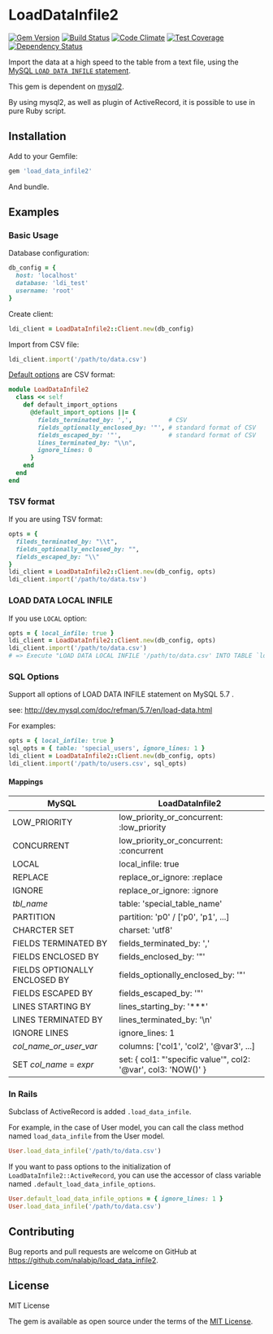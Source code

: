 # LoadDataInfile2

[![Gem Version](https://badge.fury.io/rb/load_data_infile2.svg)](https://badge.fury.io/rb/load_data_infile2)
[![Build Status](https://travis-ci.org/nalabjp/load_data_infile2.svg?branch=master)](https://travis-ci.org/nalabjp/load_data_infile2)
[![Code Climate](https://codeclimate.com/github/nalabjp/load_data_infile2/badges/gpa.svg)](https://codeclimate.com/github/nalabjp/load_data_infile2)
[![Test Coverage](https://codeclimate.com/github/nalabjp/load_data_infile2/badges/coverage.svg)](https://codeclimate.com/github/nalabjp/load_data_infile2/coverage)
[![Dependency Status](https://gemnasium.com/badges/github.com/nalabjp/load_data_infile2.svg)](https://gemnasium.com/github.com/nalabjp/load_data_infile2)

Import the data at a high speed to the table from a text file, using the [MySQL `LOAD DATA INFILE` statement](http://dev.mysql.com/doc/refman/5.7/en/load-data.html).

This gem is dependent on [mysql2](https://github.com/brianmario/mysql2).

By using mysql2, as well as plugin of ActiveRecord, it is possible to use in pure Ruby script.

## Installation

Add to your Gemfile:

```ruby
gem 'load_data_infile2'
```

And bundle.

## Examples
### Basic Usage

Database configuration:

```ruby
db_config = {
  host: 'localhost'
  database: 'ldi_test'
  username: 'root'
}
```

Create client:

```ruby
ldi_client = LoadDataInfile2::Client.new(db_config)
```

Import from CSV file:

```ruby
ldi_client.import('/path/to/data.csv')
```

[Default options](https://github.com/nalabjp/load_data_infile2/blob/master/lib/load_data_infile2.rb#L10-L22) are CSV format:

```ruby
module LoadDataInfile2
  class << self
    def default_import_options
      @default_import_options ||= {
        fields_terminated_by: ',',          # CSV
        fields_optionally_enclosed_by: '"', # standard format of CSV
        fields_escaped_by: '"',             # standard format of CSV
        lines_terminated_by: "\\n",
        ignore_lines: 0
      }
    end
  end
end
```

### TSV format

If you are using TSV format:

```ruby
opts = {
  fileds_terminated_by: "\\t",
  fields_optionally_enclosed_by: "",
  fields_escaped_by: "\\"
}
ldi_client = LoadDataInfile2::Client.new(db_config, opts)
ldi_client.import('/path/to/data.tsv')
```

### LOAD DATA LOCAL INFILE

If you use `LOCAL` option:

```ruby
opts = { local_infile: true }
ldi_client = LoadDataInfile2::Client.new(db_config, opts)
ldi_client.import('/path/to/data.csv')
# => Execute "LOAD DATA LOCAL INFILE '/path/to/data.csv' INTO TABLE `ldi_test`.`data`;"
```

### SQL Options
Support all options of LOAD DATA INFILE statement on MySQL 5.7 .

see: http://dev.mysql.com/doc/refman/5.7/en/load-data.html

For examples:

```ruby
opts = { local_infile: true }
sql_opts = { table: 'special_users', ignore_lines: 1 }
ldi_client = LoadDataInfile2::Client.new(db_config, opts)
ldi_client.import('/path/to/users.csv', sql_opts)
```

#### Mappings
|MySQL|LoadDataInfile2|
| --- | --- |
| LOW_PRIORITY | low_priority_or_concurrent: :low_priority |
| CONCURRENT | low_priority_or_concurrent: :concurrent |
| LOCAL | local_infile: true |
| REPLACE | replace_or_ignore: :replace |
| IGNORE | replace_or_ignore: :ignore |
| *tbl_name* | table: 'special_table_name' |
| PARTITION | partition: 'p0' / ['p0', 'p1', ...] |
| CHARCTER SET | charset: 'utf8' |
| FIELDS TERMINATED BY | fields_terminated_by: ',' |
| FIELDS ENCLOSED BY | fields_enclosed_by: '"' |
| FIELDS OPTIONALLY ENCLOSED BY | fields_optionally_enclosed_by: '"' |
| FIELDS ESCAPED BY | fields_escaped_by: '"' |
| LINES STARTING BY | lines_starting_by: '***' |
| LINES TERMINATED BY | lines_terminated_by: '\\n' |
| IGNORE LINES | ignore_lines: 1 |
| *col_name_or_user_var* | columns: ['col1', 'col2', '@var3', ...] |
| SET *col_name* = *expr* | set: { col1: "'specific value'", col2: '@var', col3: 'NOW()' } |

### In Rails

Subclass of ActiveRecord is added `.load_data_infile`.

For example, in the case of User model, you can call the class method named `load_data_infile` from the User model.

```ruby
User.load_data_infile('/path/to/data.csv')
```

If you want to pass options to the initialization of `LoadDataInfile2::ActiveRecord`, you can use the accessor of class variable named `.default_load_data_infile_options`.

```ruby
User.default_load_data_infile_options = { ignore_lines: 1 }
User.load_data_infile('/path/to/data.csv')
```

## Contributing

Bug reports and pull requests are welcome on GitHub at https://github.com/nalabjp/load_data_infile2.

## License

MIT License

The gem is available as open source under the terms of the [MIT License](http://opensource.org/licenses/MIT).
